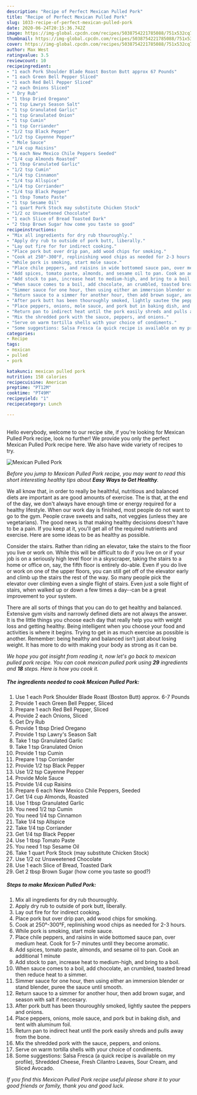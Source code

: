 ```yaml
---
description: "Recipe of Perfect Mexican Pulled Pork"
title: "Recipe of Perfect Mexican Pulled Pork"
slug: 1033-recipe-of-perfect-mexican-pulled-pork
date: 2020-06-24T20:15:36.742Z
image: https://img-global.cpcdn.com/recipes/5038754221785088/751x532cq70/mexican-pulled-pork-recipe-main-photo.jpg
thumbnail: https://img-global.cpcdn.com/recipes/5038754221785088/751x532cq70/mexican-pulled-pork-recipe-main-photo.jpg
cover: https://img-global.cpcdn.com/recipes/5038754221785088/751x532cq70/mexican-pulled-pork-recipe-main-photo.jpg
author: Max West
ratingvalue: 3.5
reviewcount: 10
recipeingredient:
- "1 each Pork Shoulder Blade Roast Boston Butt approx 67 Pounds"
- "1 each Green Bell Pepper Sliced"
- "1 each Red Bell Pepper Sliced"
- "2 each Onions Sliced"
- " Dry Rub"
- "1 tbsp Dried Oregano"
- "1 tsp Lawrys Season Salt"
- "1 tsp Granulated Garlic"
- "1 tsp Granulated Onion"
- "1 tsp Cumin"
- "1 tsp Corriander"
- "1/2 tsp Black Pepper"
- "1/2 tsp Cayenne Pepper"
- " Mole Sauce"
- "1/4 cup Raisins"
- "6 each New Mexico Chile Peppers Seeded"
- "1/4 cup Almonds Roasted"
- "1 tbsp Granulated Garlic"
- "1/2 tsp Cumin"
- "1/4 tsp Cinnamon"
- "1/4 tsp Allspice"
- "1/4 tsp Corriander"
- "1/4 tsp Black Pepper"
- "1 tbsp Tomato Paste"
- "1 tsp Sesame Oil"
- "1 quart Pork Stock may substitute Chicken Stock"
- "1/2 oz Unsweetened Chocolate"
- "1 each Slice of Bread Toasted Dark"
- "2 tbsp Brown Sugar how come you taste so good"
recipeinstructions:
- "Mix all ingredients for dry rub thouroughly."
- "Apply dry rub to outside of pork butt, liberally."
- "Lay out fire for for indirect cooking."
- "Place pork but over drip pan, add wood chips for smoking."
- "Cook at 250°-300°F, replinishing wood chips as needed for 2-3 hours."
- "While pork is smoking, start mole sauce."
- "Place chile peppers, and raisins in wide bottomed sauce pan, over medium heat. Cook for 5-7 minutes until they become aromatic."
- "Add spices, tomato paste, almonds, and sesame oil to pan. Cook an additional 1 minute"
- "Add stock to pan, increase heat to medium-high, and bring to a boil."
- "When sauce comes to a boil, add chocolate, an crumbled, toasted bread then reduce heat to a simmer."
- "Simmer sauce for one hour, then using either an immersion blender or stand blender, puree the sauce until smooth."
- "Return sauce to a simmer for another hour, then add brown sugar, and season with salt if neccesary."
- "After pork butt has been thouroughly smoked, lightly sautee the peppers and onions."
- "Place peppers, onions, mole sauce, and pork but in baking dish, and tent with aluminum foil."
- "Return pan to indirect heat until the pork easily shreds and pulls away from the bone."
- "Mix the shredded pork with the sauce, peppers, and onions."
- "Serve on warm tortilla shells with your choice of condiments."
- "Some suggestions: Salsa Fresca (a quick recipe is available on my profile), Shredded Cheese, Fresh Cilantro Leaves, Sour Cream, and Sliced Avocado."
categories:
- Recipe
tags:
- mexican
- pulled
- pork

katakunci: mexican pulled pork 
nutrition: 158 calories
recipecuisine: American
preptime: "PT12M"
cooktime: "PT49M"
recipeyield: "1"
recipecategory: Lunch

---
```

<br>
Hello everybody, welcome to our recipe site, if you're looking for Mexican Pulled Pork recipe, look no further! We provide you only the perfect Mexican Pulled Pork recipe here. We also have wide variety of recipes to try.
<br>


![Mexican Pulled Pork](https://img-global.cpcdn.com/recipes/5038754221785088/751x532cq70/mexican-pulled-pork-recipe-main-photo.jpg)

<i>Before you jump to Mexican Pulled Pork recipe, you may want to read this short interesting healthy tips about <strong>Easy Ways to Get Healthy</strong>.</i>

We all know that, in order to really be healthful, nutritious and balanced diets are important as are good amounts of exercise. The  is that, at the end of the day, we don't always have enough time or energy required for a healthy lifestyle. When our work day is finished, most people do not want to go to the gym. People crave sweets and salts, not veggies (unless they are vegetarians). The good news is that making healthy decisions doesn’t have to be a pain. If you keep at it, you'll get all of the required nutrients and exercise. Here are some ideas to be as healthy as possible.

Consider the stairs. Rather than riding an elevator, take the stairs to the floor you live or work on. While this will be difficult to do if you live on or if your job is on a seriously high level floor in a skyscraper, taking the stairs to a home or office on, say, the fifth floor is entirely do-able. Even if you do live or work on one of the upper floors, you can still get off of the elevator early and climb up the stairs the rest of the way. So many people pick the elevator over climbing even a single flight of stairs. Even just a sole flight of stairs, when walked up or down a few times a day--can be a great improvement to your system. 

There are all sorts of things that you can do to get healthy and balanced. Extensive gym visits and narrowly defined diets are not always the answer. It is the little things you choose each day that really help you with weight loss and getting healthy. Being intelligent when you choose your food and activities is where it begins. Trying to get in as much exercise as possible is another. Remember: being healthy and balanced isn’t just about losing weight. It has more to do with making your body as strong as it can be. 


<i>We hope you got insight from reading it, now let's go back to mexican pulled pork recipe. You can cook mexican pulled pork using <strong>29</strong> ingredients and <strong>18</strong> steps. Here is how you cook it.
</i>

##### The ingredients needed to cook Mexican Pulled Pork:

1. Use 1 each Pork Shoulder Blade Roast (Boston Butt) approx. 6-7 Pounds
1. Provide 1 each Green Bell Pepper, Sliced
1. Prepare 1 each Red Bell Pepper, Sliced
1. Provide 2 each Onions, Sliced
1. Get  Dry Rub
1. Provide 1 tbsp Dried Oregano
1. Provide 1 tsp Lawry&#39;s Season Salt
1. Take 1 tsp Granulated Garlic
1. Take 1 tsp Granulated Onion
1. Provide 1 tsp Cumin
1. Prepare 1 tsp Corriander
1. Provide 1/2 tsp Black Pepper
1. Use 1/2 tsp Cayenne Pepper
1. Provide  Mole Sauce
1. Provide 1/4 cup Raisins
1. Prepare 6 each New Mexico Chile Peppers, Seeded
1. Get 1/4 cup Almonds, Roasted
1. Use 1 tbsp Granulated Garlic
1. You need 1/2 tsp Cumin
1. You need 1/4 tsp Cinnamon
1. Take 1/4 tsp Allspice
1. Take 1/4 tsp Corriander
1. Get 1/4 tsp Black Pepper
1. Use 1 tbsp Tomato Paste
1. You need 1 tsp Sesame Oil
1. Take 1 quart Pork Stock (may substitute Chicken Stock)
1. Use 1/2 oz Unsweetened Chocolate
1. Use 1 each Slice of Bread, Toasted Dark
1. Get 2 tbsp Brown Sugar (how come you taste so good?)


##### Steps to make Mexican Pulled Pork:

1. Mix all ingredients for dry rub thouroughly.
1. Apply dry rub to outside of pork butt, liberally.
1. Lay out fire for for indirect cooking.
1. Place pork but over drip pan, add wood chips for smoking.
1. Cook at 250°-300°F, replinishing wood chips as needed for 2-3 hours.
1. While pork is smoking, start mole sauce.
1. Place chile peppers, and raisins in wide bottomed sauce pan, over medium heat. Cook for 5-7 minutes until they become aromatic.
1. Add spices, tomato paste, almonds, and sesame oil to pan. Cook an additional 1 minute
1. Add stock to pan, increase heat to medium-high, and bring to a boil.
1. When sauce comes to a boil, add chocolate, an crumbled, toasted bread then reduce heat to a simmer.
1. Simmer sauce for one hour, then using either an immersion blender or stand blender, puree the sauce until smooth.
1. Return sauce to a simmer for another hour, then add brown sugar, and season with salt if neccesary.
1. After pork butt has been thouroughly smoked, lightly sautee the peppers and onions.
1. Place peppers, onions, mole sauce, and pork but in baking dish, and tent with aluminum foil.
1. Return pan to indirect heat until the pork easily shreds and pulls away from the bone.
1. Mix the shredded pork with the sauce, peppers, and onions.
1. Serve on warm tortilla shells with your choice of condiments.
1. Some suggestions: Salsa Fresca (a quick recipe is available on my profile), Shredded Cheese, Fresh Cilantro Leaves, Sour Cream, and Sliced Avocado.


<i>If you find this Mexican Pulled Pork recipe useful please share it to your good friends or family, thank you and good luck.</i>
